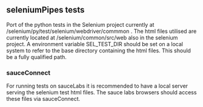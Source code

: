 ## seleniumPipes tests

Port of the python tests in the Selenium project currently at /selenium/py/test/selenium/webdriver/commmon . The html files utilised are currently located at /selenium/common/src/web also in the selenium project. A environment variable SEL_TEST_DIR should be set on a local system to refer to the base directory containing the html files. This should be a fully qualified path.

### sauceConnect

For running tests on sauceLabs it is recommended to have a local server serving the selenium test html files. The sauce labs browsers should access these files via sauceConnect.
